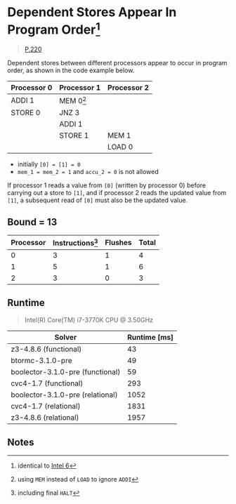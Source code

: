 # Dependent Stores Appear In Program Order[^1]

> [P.220](https://www.amd.com/system/files/TechDocs/24593.pdf#page=220)

Dependent stores between different processors appear to occur in program order, as shown in the code example below.

| Processor 0 | Processor 1 | Processor 2 |
| ----------- | ----------- | ----------- |
| ADDI 1      | MEM 0[^2]   |             |
| STORE 0     | JNZ 3       |             |
|             | ADDI 1      |             |
|             | STORE 1     | MEM 1       |
|             |             | LOAD 0      |

* initially `[0] = [1] = 0`
* `mem_1 = mem_2 = 1` and `accu_2 = 0` is not allowed

If processor 1 reads a value from `[0]` (written by processor 0) before carrying out a store to `[1]`, and if processor 2 reads the updated value from `[1]`, a subsequent read of `[0]` must also be the updated value.

## Bound = 13

| Processor | Instructions[^3]  | Flushes | Total |
| --------- | ----------------  | ------- | ----- |
| 0         | 3                 | 1       | 4     |
| 1         | 5                 | 1       | 6     |
| 2         | 3                 | 0       | 3     |

## Runtime

> Intel(R) Core(TM) i7-3770K CPU @ 3.50GHz

| Solver                           | Runtime [ms] |
| -------------------------------- | ------------ |
| z3-4.8.6 (functional)            | 43           |
| btormc-3.1.0-pre                 | 49           |
| boolector-3.1.0-pre (functional) | 59           |
| cvc4-1.7 (functional)            | 293          |
| boolector-3.1.0-pre (relational) | 1052         |
| cvc4-1.7 (relational)            | 1831         |
| z3-4.8.6 (relational)            | 1957         |

## Notes

[^1]: identical to [Intel 6](../../intel/6)
[^2]: using `MEM` instead of `LOAD` to ignore `ADDI`
[^3]: including final `HALT`
